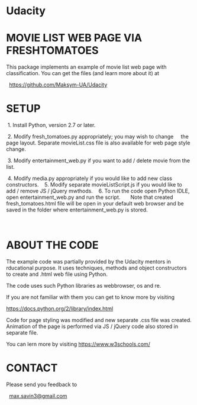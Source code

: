 # Udacity

MOVIE LIST WEB PAGE VIA FRESHTOMATOES
=================================

This package implements an example of movie list web page
with classification. You can get the files (and learn more about it) at

  https://github.com/Maksym-UA/Udacity

SETUP
=====

 1. Install Python, version 2.7 or later.

 2. Modify fresh_tomatoes.py appropriately; you may wish to change
    the page layout. Separate movieList.css file is also available
for web page style change.

 3. Modify entertainment_web.py if you want to add / delete movie from the list.

 4. Modify media.py appropriately if you would like to add new class constructors.
 
 5. Modify separate movieListScript.js if you would like to add / remove JS / jQuery mwthods.
 
 6. To run the code open Python IDLE, open entertainment_web.py and run the script.
 
    Note that created fresh_tomatoes.html file will be open in your default web browser and
be saved in the folder where entertainment_web.py is stored.

 

ABOUT THE CODE
==============

The example code was partially provided by the Udacity mentors in
rducational purpose. It uses techniques, methods and object constructors
to create and .html web file using Python.

The code uses such Python libraries as webbrowser, os and re.

If you are not familiar with them you can get to know more by visiting

https://docs.python.org/2/library/index.html

Code for page styling was modified and new separate .css file was created.
Animation of the page is performed via JS / jQuery code also stored in separate file.

You can lern more by visiting https://www.w3schools.com/

CONTACT
=======

Please send you feedback to

  max.savin3@gmail.com

